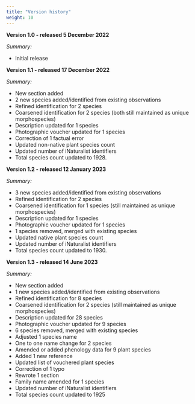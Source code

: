 ```yaml
---
title: "Version history"
weight: 10
---
```


**Version 1.0 - released 5 December 2022**

*Summary:* 
-	Initial release


**Version 1.1 - released 17 December 2022**

*Summary:* 
-	New section added
-	2 new species added/identified from existing observations
-	Refined identification for 2 species
-	Coarsened identification for 2 species (both still maintained as unique morphospecies)
-	Description updated for 1 species
-	Photographic voucher updated for 1 species
-	Correction of 1 factual error
-	Updated non-native plant species count
-	Updated number of iNaturalist identifiers
-	Total species count updated to 1928.


**Version 1.2 - released 12 January 2023**

*Summary:* 
-	3 new species added/identified from existing observations
-	Refined identification for 2 species
-	Coarsened identification for 1 species (still maintained as unique morphospecies)
-	Description updated for 1 species
-	Photographic voucher updated for 1 species
-	1 species removed, merged with existing species
-	Updated native plant species count
-	Updated number of iNaturalist identifiers
-	Total species count updated to 1930.



**Version 1.3 - released 14 June 2023**

*Summary:* 
-	New section added
-	1 new species added/identified from existing observations
-	Refined identification for 8 species
-	Coarsened identification for 2 species (still maintained as unique morphospecies)
-	Description updated for 28 species
-	Photographic voucher updated for 9 species
-	6 species removed, merged with existing species
-	Adjusted 1 species name
-	One to one name change for 2 species
-	Amended or added phenology data for 9 plant species
-	Added 1 new reference
-	Updated list of vouchered plant species
-	Correction of 1 typo
-	Rewrote 1 section
-	Family name amended for 1 species
-	Updated number of iNaturalist identifiers
-	Total species count updated to 1925



